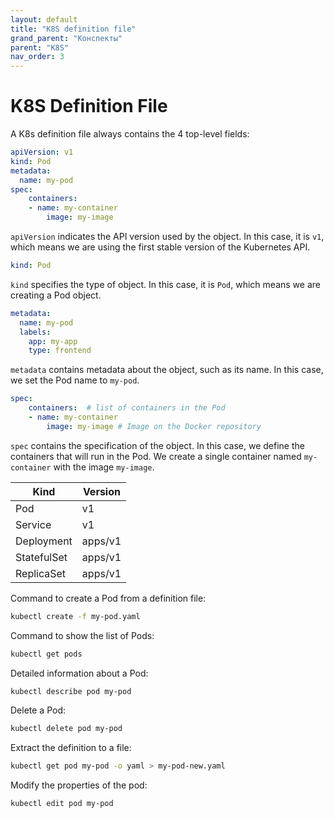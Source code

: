 ```yaml
---
layout: default
title: "K8S definition file"
grand_parent: "Конспекты"
parent: "K8S"
nav_order: 3
---
```


# K8S Definition File

A K8s definition file always contains the 4 top-level fields:

```yaml
apiVersion: v1
kind: Pod
metadata:
  name: my-pod
spec:
    containers:
    - name: my-container
        image: my-image
```

`apiVersion` indicates the API version used by the object. In this case, it is `v1`, which means we are using the first stable version of the Kubernetes API.

```yaml
kind: Pod
```

`kind` specifies the type of object. In this case, it is `Pod`, which means we are creating a Pod object.

```yaml
metadata:
  name: my-pod
  labels:
    app: my-app
    type: frontend
```

`metadata` contains metadata about the object, such as its name. In this case, we set the Pod name to `my-pod`.

```yaml
spec:
    containers:  # list of containers in the Pod
    - name: my-container
        image: my-image # Image on the Docker repository
```

`spec` contains the specification of the object. In this case, we define the containers that will run in the Pod. We create a single container named `my-container` with the image `my-image`.

| Kind | Version |
| ---- | ------- |
| Pod | v1 |
| Service | v1 |
| Deployment | apps/v1 |
| StatefulSet | apps/v1 |
| ReplicaSet | apps/v1 |

Command to create a Pod from a definition file:

```bash
kubectl create -f my-pod.yaml
```

Command to show the list of Pods:

```bash
kubectl get pods
```

Detailed information about a Pod:

```bash
kubectl describe pod my-pod
```

Delete a Pod:

```bash
kubectl delete pod my-pod
```

Extract the definition to a file:

```bash
kubectl get pod my-pod -o yaml > my-pod-new.yaml
```

Modify the properties of the pod:

```bash
kubectl edit pod my-pod
```
